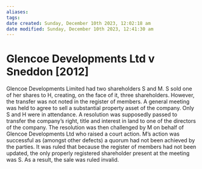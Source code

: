 ```yaml
---
aliases: 
tags: 
date created: Sunday, December 10th 2023, 12:02:18 am
date modified: Sunday, December 10th 2023, 12:41:30 am
---
```


# Glencoe Developments Ltd v Sneddon [2012]

Glencoe Developments Limited had two shareholders S and M. S sold one of her shares to H, creating, on the face of it, three shareholders. However, the transfer was not noted in the register of members. A general meeting was held to agree to sell a substantial property asset of the company. Only S and H were in attendance. A resolution was supposedly passed to transfer the company’s right, title and interest in land to one of the directors of the company. The resolution was then challenged by M on behalf of Glencoe Developments Ltd who raised a court action. M’s action was successful as (amongst other defects) a quorum had not been achieved by the parties. It was ruled that because the register of members had not been updated, the only properly registered shareholder present at the meeting was S. As a result, the sale was ruled invalid.
